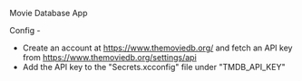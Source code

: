 Movie Database App

Config - 
* Create an account at https://www.themoviedb.org/ and fetch an API key from https://www.themoviedb.org/settings/api
* Add the API key to the "Secrets.xcconfig" file under "TMDB_API_KEY"
